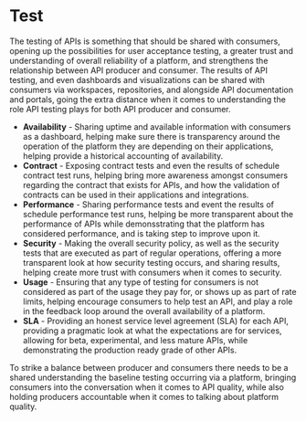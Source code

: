 # Test
The testing of APIs is something that should be shared with consumers, opening up the possibilities for user acceptance testing, a greater trust and understanding of overall reliability of a platform, and strengthens the relationship between API producer and consumer. The results of API testing, and even dashboards and visualizations can be shared with consumers via workspaces, repositories, and alongside API documentation and portals, going the extra distance when it comes to understanding the role API testing plays for both API producer and consumer.

- **Availability** - Sharing uptime and available information with consumers as a dashboard, helping make sure there is transparency around the operation of the platform they are depending on their applications, helping provide a historical accounting of availability.
- **Contract** - Exposing contract tests and even the results of schedule contract test runs, helping bring more awareness amongst consumers regarding the contract that exists for APIs, and how the validation of contracts can be used in their applications and integrations.
- **Performance** - Sharing performance tests and event the results of schedule performance test runs, helping be more transparent about the performance of APIs while demonsstrating that the platform has considered performance, and is taking step to improve upon it.
- **Security** - Making the overall security policy, as well as the security tests that are executed as part of regular operations, offering a more transparent look at how security testing occurs, and sharing results, helping create more trust with consumers when it comes to security.
- **Usage** - Ensuring that any type of testing for consumers is not considered as part of the usage they pay for, or shows up as part of rate limits, helping encourage consumers to help test an API, and play a role in the feedback loop around the overall availability of a platform.
- **SLA** - Providing an honest service level agreement (SLA) for each API, providing a pragmatic look at what the expectations are for services, allowing for beta, experimental, and less mature APIs, while demonstrating the production ready grade of other APIs.

To strike a balance between producer and consumers there needs to be a shared understanding the baseline testing occurring via a platform, bringing consumers into the conversation when it comes to API quality, while also holding producers accountable when it comes to talking about platform quality.
